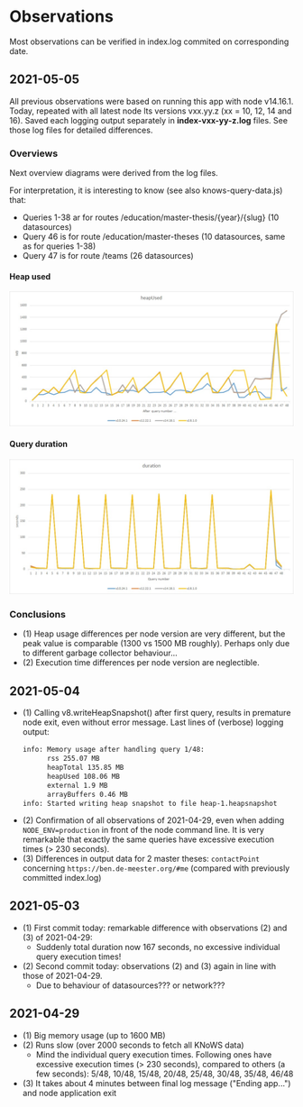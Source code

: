 # Observations

Most observations can be verified in index.log commited on corresponding date.

## 2021-05-05
All previous observations were based on running this app with node v14.16.1.
Today, repeated with all latest node lts versions vxx.yy.z (xx = 10, 12, 14 and 16).
Saved each logging output separately in **index-vxx-yy-z.log** files.
See those log files for detailed differences.

### Overviews
Next overview diagrams were derived from the log files.

For interpretation, it is interesting to know (see also knows-query-data.js) that:
- Queries 1-38 ar for routes /education/master-thesis/{year}/{slug} (10 datasources)
- Query 46 is for route /education/master-theses (10 datasources, same as for queries 1-38)
- Query 47 is for route /teams (26 datasources)

#### Heap used

![heapUsed](heapUsedDifferentNodeVersions.jpg)

#### Query duration
![duration](durationDifferentNodeVersions.jpg)

### Conclusions
- (1) Heap usage differences per node version are very different, but the peak value is comparable (1300 vs 1500 MB roughly). Perhaps only due to different garbage collector behaviour...
- (2) Execution time differences per node version are neglectible.

## 2021-05-04
- (1) Calling v8.writeHeapSnapshot() after first query, results in premature node exit, even without error message. Last lines of (verbose) logging output:
  ```
  info: Memory usage after handling query 1/48: 
        rss 255.07 MB
        heapTotal 135.85 MB
        heapUsed 108.06 MB
        external 1.9 MB
        arrayBuffers 0.46 MB
  info: Started writing heap snapshot to file heap-1.heapsnapshot
  ```
- (2) Confirmation of all observations of 2021-04-29, even when adding `NODE_ENV=production` in front of the node command line.
  It is very remarkable that exactly the same queries have excessive execution times (> 230 seconds).
- (3) Differences in output data for 2 master theses: `contactPoint` concerning `https://ben.de-meester.org/#me` (compared with previously committed index.log)

## 2021-05-03
- (1) First commit today: remarkable difference with observations (2) and (3) of 2021-04-29:
  - Suddenly total duration now 167 seconds, no excessive individual query execution times!
- (2) Second commit today: observations (2) and (3) again in line with those of 2021-04-29.
  - Due to behaviour of datasources??? or network???

## 2021-04-29
- (1) Big memory usage (up to 1600 MB)
- (2) Runs slow (over 2000 seconds to fetch all KNoWS data)
  - Mind the individual query execution times. Following ones have excessive execution times (> 230 seconds), compared to others (a few seconds):
    5/48, 10/48, 15/48, 20/48, 25/48, 30/48, 35/48, 46/48
- (3) It takes about 4 minutes between final log message ("Ending app...") and node application exit
